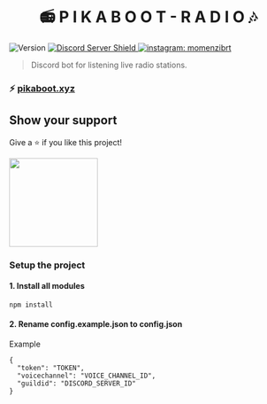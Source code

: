 <h1 align="center">📻 P I K A B O O T - R A D I O 🎶</h1>
<p>
  <img alt="Version" src="https://img.shields.io/badge/version-v1.0.0-blue.svg?cacheSeconds=2592000" />
  <a href="https://discord.gg/BCeds9gZDQ">
      <img src="https://discordapp.com/api/guilds/358751806697897984/embed.png" alt="Discord Server Shield"/>
  </a>
  <a href="https://instagram.com/momenzibrt">
    <img alt="instagram: momenzibrt" src="https://img.shields.io/badge/INSTAGRAM-momenzibrt-red" target="_blank" />
  </a>
</p>

> Discord bot for listening live radio stations.

### ⚡ [pikaboot.xyz](https://pikaboot.xyz)

## Show your support

Give a ⭐️ if you like this project!

<a href="https://www.patreon.com/Momenzi">
  <img src="https://c5.patreon.com/external/logo/become_a_patron_button@2x.png" width="160">
</a>

### Setup the project

#### 1. Install all modules

```ssh
npm install
```
#### 2. Rename config.example.json to config.json

Example
```ssh
{
  "token": "TOKEN",
  "voicechannel": "VOICE_CHANNEL_ID",
  "guildid": "DISCORD_SERVER_ID"
}
```
